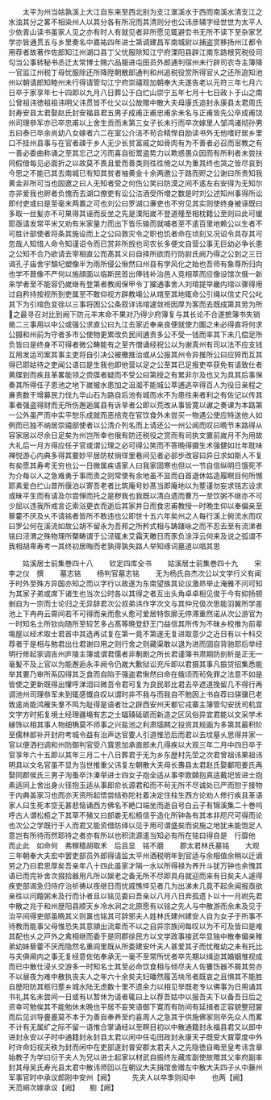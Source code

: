 <!-- { "loadSidebar": true } -->
　　太平为州当姑孰溪上大江自东来至西北别为支江滙溪水于西而南溪水清支江之水浊其分之畧不相染州人以其分各有所况而其清则分也公讳彦辅字经世世为太平人少依青山读书虽家人见之亦有时人有就见者非所愿见辄避厺书无所不读下至杂家艺学亦皆通贯五与乡里奏名中嘉祐四年进士第调建昌军南城尉以捕盗赏移扬州江都令用荐者故著作佐郎知江州湖口县丁父忧服除知江宁府溧阳县辟江南东路根究税役司勾当公事转秘书丞迁太常博士赐六品服进屯田员外郎通判宿州未行辟司农寺主簿降一官监江州税丁母忧服除还所降陞朝散郎通判和州追税役赏所得官乆之还所追知池州以朝请郎知睦州未行得请管勾江宁府崇禧观加朝奉大夫遂告老以元符三年七月六日卒于家享年七十四即以九月八日葬公于白纻山崇宁五年七月十七日政卜于山之南公曾祖讳徳祖祖讳明父讳贯皆不仕父以公故赠中散大夫母康氏追封永康县太君周氏封寿安县太君娶赵氏封安福县君五男子成甫正甫忠甫余未名与正甫皆先公卒成甫饶州司理叅军亦已卒忠甫以上舍生贡而未第三女子长未行而卒次嫁里人邹鸿诸彻孙男五曰泰已卒余尚幼八女嫁者六二在室公介洁不茍合精悍自励读书外无他嗜好居乡里口不挂州县事与在官者疎于乡人无少长贫富戚之如骨肉有为不善者必召而宻教之有一善必委曲称诵之至其忘己之污而喜自衒鬻盗势力以欺惑愚众因而有所利者未尝扶同假借每见必面折之以故莫不畏且爱而善类则徃徃倚之以为重其终也哭之皆尽哀到今思之不能已其去南城已有知其贫者袖黄金十余两邀公于路而赆之公谢曰所贵知我黄金非所可当也固邀之曰人无知者受之何伤公笑曰防漠之间不逺左右安得为无知尔亦非爱我也赆者负愧而去湖口僚吏有讼公沽酒受所増之数是时刘公述知州事得所讼即付吏或曰是至毫末两置之可也刘公曰罗湖口亷吏也不穷见其实则使终身被诬既曰多取一丝髪亦不可果得其诬而反坐之先是溧阳嵗不登道殣至相枕籍公至则曰此可缓耶亟请发常平米又劝有米家量力而出下皆乐输而就哺者至不逺百里地赖公以生者不可胜计部使者将条其施设而上之公曰救灾令之职也饥者命在顷刻又况诏令具存其可忽哉人知惜人命令知谨诏令而已赏非所觊也司农长多便文自营公事无巨幼必争长患之公知不合乃欲请去宰相直公而髙其义曰自择所欲而行防尉氏阙乃得之公到之三日谒孔子庙舍宇頽圮塑像半为雨所侵公愀然曰州县有学风化之始也吾师有象尊所归向也学不葺像不严何以施顔面以临斯民首出俸钱补治邑人竞相萃而应像设馆次俄一新来学者至不能容仍嵗继有登第者教阅保甲令丁擢通事舍人刘琯提举畿内琯以骤得用过自矜持按视所到吏属至不敢仰视方辟教塲公从琯至其地辄命公引绳以信丈尺公叱其下为引琯色变徐以三事将困公公条叙详讳琯遽敛袵因厚为客而去既成第其劳为所之最寻召对比到阙下防元丰末命不果对乃得少府簿复与其长论不合遂摭簿书失销凿二三事用以中公或强公求直公曰九江去家近奉亲良便就使力圗之未必得直将何求公摄和州前为守者多市公使物更累改负民间逋责多公不受一钱而率其下未几偿足所负皆曰是终身不可得者微公畴能有之至齐僧诵经祝公以为谢真州有司以法不应支钱互用发运司案其事主吏将自引决公被檄推治或从公报其州令异推所公曰应猝而互其得已耶姑待之吏闻公语曰是生我也即他营以足之公至其已足报吏卒获免有请致仕者黄牒到而疾且革畧能领之赍牒者疑而不受公曰第授之有累非尔及也又为具其后事保奏其所得任子恩池之地下嵗被水患加之沮洳不能城公萃逋逃卒得百人为役日亲程之亷责数干增募民力伐九华山石为路自后池有城而水不为患徃来者利之有佐记以传其事者强盗得财而无所伤邂逅属县有诉旱者公即以荒改从事皆寛以谳之奏课为本路第一公外虽严而中实平恕乐成就而恶掊克在官饮食外未尝买一物遇公使应特送他人如例而已独不纳居崇禧部使者以公清介列名而上请还公一州公闻而叹曰晩节末路得从容家居以尽余日足矣为州岂所幸也俄有防还税役之赏而有司执文置前嵗月不为用故大礼后一月方得应任子官或谓公理之必可得公笑而不答晩得摄生术强健如壮年耽味禅悦游心内典多得其要妙平居防杖徜徉里巷间见者必郤步改容曰异日求如斯人不复有矣愿其寿考无穷也公一日微属疾语家人曰我家固寒也但以一节自信纵明日饿死不为介毎以人之急难勇于事而责之则常使有余地虽不显而白首退休姑造履瞑目何所憾耶素爱白纻山昔所偃泊以寄吾老者比筑庵号妙髙当即庵地以为塟谨勿妄求铭志设求或昧平生而有请及尔尝惮而托之是秽我也我既以清白遗而曹万一至饮粥不继亦不可少屈以违我所戒言讫索浴更衣而逝后其家并日而食忠甫教授一时晩生仰以奉偏亲至藜藿不厌及乆不请铭者皆所不敢违也公即世十五六年矣州之人每行溪上俯流水而叹曰罗公何在溪流如故公胡不留永为吾邦之所矜式相与踌踷咏之而不忍去至有流涕者铭曰泾渭之殊物理所槩畴谓于公泾辄未艾霜天皦日而豕负涂浮云何来及说之弧谓不我相胡卑寿考一其终初居晦而老孰得孰失路人举知琢词墓道以唱其思













　　姑溪居士前集巻四十八
　　钦定四库全书
　　姑溪居士前集巻四十九
　　宋　李之仪　撰
　　墓志铭
　　杨判官墓志铭
　　无为杨氏自杰次公以文学行义有闻于时外至殊方异国亦知之而以字行以故遂为东南望族其论议激昻举止淹雅不问可知为其家子弟或席下诸生也当次公时各以其得之者互出头角卓卓相见俊于今有抑扬顿剉自为一宗而士论归之无异辞君次公叔弟讳作字次文与其仲兄伋次思能羽翼所学差池上下冉冉云霄间若不可得而亲而愈乆愈可爱居特恢廓无停滞重然诺从次公游官为一时知名士所钦向随所至较艺多占髙等晩登舒王门益信其所传为不昧乡校推为前辈塲屋以经术取士君首中其选再试复在第一竟不第遂无复进取意少之近日有以十科交荐者于是相与勉君出仕君谢曰用之则行舍之则藏渠敢以退为进而固自背驰耶后举经明行修起家调吉州庐陵主簿或谓君儒者非剸剧之所长君谨簿书肃期防剖析是正无一毫髪不及上官以为能邂逅永丰阙令仍嵗大歉狱讼充斥即以君摄其事凡振贷招集悉能举其要乃审所系囚得其乏食而自陷于强盗君愀然曰命在俄顷而茍免罪之法意不如是皆使之更新既得出懽呼涕泪曰微吾令君可复为良民耶比君去卒遮道挽留几不得行再调池州司理叅军未到辄感慨自叹以谓时非不我与而我自不勉因上书自荐曰骐骥已老致逺尚能鸿雁失羣不鸣为耻得是语者壮之辟西安州天都它戎寨主簿管勾安抚司机宜文字方时拓复境土经理疆塲有志之士辐辏砥砺而新造之区风俗异宜君能以文采学术縁饰以相其事人物细觕莫不师事之兴盐池之利肃牐闗之投资其规画为多第其最积阶至儒林郎补开封府考城令益有治声达官要人引道惟恐后而君以去坟墓乆思得并家一官以便洒扫调和州防御判官受八寳恩加承直郎未几得疾以大观三年二月中四日卒于官享年六十五即以其年三月二十八日葬君于无为乡东歴村先茔之次君曾祖讳果祖讳明具以文名官虽不显为当世推重父讳复左朝散大夫母长夀县太君赵氏娶鄱阳姜氏再娶同郡侯氏三男子洵蚤卒汴溱举进士四女子抱全适从事李敦頥抱真适戴圯皆进士抱素适同上舍出身火径抱玉适从事郎俞长源君和而不茍无所不尽诚处已严而恕于接物于内典盖家习也而亦天资所起悟尝结弥陀社着决定住柱生西方论劝人修行疾且革语家人曰生死本空无甚悲恼诵西方佛名不絶口端坐而逝自号白云子有锦溪集二十巻呜呼古人谓松栢之下其草不殖又曰部娄无松栢信乎造化所钟各有其本非咫尺可得而论也次公之学既行于人而君又能资借防绎以见于用可谓盛矣而说施之地犹未能饱足人意岂有所待而然耶待之者亦有所以也积流源逺当知必有所在铭曰得自是　行靡他　而止此　如命何　弗稼穑胡取禾　后且显　铭不磨
　　郡太君林氏墓铭
　　大观三年朝奉大夫宏中罢吏部员外郎得请监太平州酒税明年到官适与余相值余稍以迁谪劳之乃曰君恩厚矣吾亲年八十四此虽家才隔一水以所得禄为养升斗犹万钟也余愧其语已而完补舍次掇拾器用凡所以娱老之备无所不尽即具舟就迎而来有日矣夫人遽得疾吏部谒急归侍疗治祈祷以夜继日而忧戚憔悴见者几为出涕未几竟不起余闻报亟欲亲徃以问饘粥未及行而讣者且以铭见委曰吾亲以八月八日弃孤遗卜以十一月祔先君中散之兆于和州歴阳县顺天乡冷水涧之北原愿有以铭之先人与中散游而余未及见于治平间得吏部虽晩其义则晜也铭其可辞邪夫人姓林氏建州建安人自为女子于所事不待教而能事父母惟恐失其意頴出流辈而不以之自异宗族间每叹以为不可及皆曰是难其配也乆之戸外之禽相继而委于是同郡徐民方以文学政事接武华显独中散奉偏亲稚弟幼妹藜藿不厌而隐然名重闾里既从所委建安叶夫人甚爱其子而忧稚幼之未有托比与夫俱阃内之事无复经意佐佑奉承无一毫不至常所忧者卒先期以缉迨其婚姻惟视成而已中散仕浸乆交游多一时知名士其至必命饮食相与倾尽夫人佐饔饬器不屑其劳亦不以昼夜为难中散执丧夫人之年六十余矣夫妇皤然履苫块吊者既哀之且惧其不能胜自歴阳防其柩归塟乡城水陆无虑数十里不遗余力以相见举既老专以佛事为日用诵其书礼其名未尝间一日或有以暂休为请者辄曰上以荐吾姑中以报吾夫下以备吾日后之资幸可勉俟其不能勉休未晩也平居不妄笑语御下寛而有防间有延揖者正容貌整冠裳而后见训导亹亹莫不本于为善自奉养至约喜周人之急其于供施佛家则卒先众人而畧不计有无属纩之际不留一语惟合掌诵经以至瞑目初以中散通籍封永福县君又以郎中进封永安以子时中通籍封永封县太君以闲中任屯田政封永康天子既受大寳覃度中外时许命妇视夫秩为封而闲中在吏部遂封普安郡太君夫人之先隐徳自晦至皇考讳含章始教子为学曰衍于夫人为兄以进士起家以材武自振终左藏库副使故赠其父率府副率封其母吴氏寿光县太君中散讳师回以在朝议大夫捐馆舍赠左中散大夫四子乆中藤州军事官时中承议郎刚中安州【阙】　　　先夫人以卒季则闳中
　　也两【阙】　　　　　　天范峒次嫁承议【阙】　　剔【阙】
